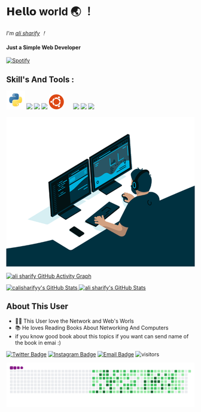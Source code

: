 # 𝗛𝗲𝗹𝗹𝗼 <b>world</b> 🌏 ！ 

*I'm [ali sharify](https://github.com/alisharify7) ！*

#### Just a Simple Web Developer  #### 

[![Spotify](https://spotifnow.vercel.app/api/spotify)](https://open.spotify.com/user/31okyqhr3spkahtwqmv5i7opem5e)


## Skill's And Tools :

<div>
<code><img height="50" src="https://raw.githubusercontent.com/github/explore/80688e429a7d4ef2fca1e82350fe8e3517d3494d/topics/python/python.png"></code>
<code><img height="50" src="https://www.britefish.net/wp-content/uploads/2019/07/logo-c-1.png"></code>
<code><img height="45" src="https://www.avenga.com/wp-content/uploads/2020/11/C-Sharp.png"></code>
<code><img height="40" src="https://naysan.ca/wp-content/uploads/2020/10/flask_banner.png"></code> 
<code><img height="40"                                                     src="https://raw.githubusercontent.com/github/explore/80688e429a7d4ef2fca1e82350fe8e3517d3494d/topics/ubuntu/ubuntu.png">   </code>
<code><img height="40" src="https://cdn.svgporn.com/logos/visual-studio-code.svg"></code>   
<code><img height="40" src="https://upload.wikimedia.org/wikipedia/commons/thumb/3/38/SQLite370.svg/1200px-       SQLite370.svg.png"></code>    
<code><img height="40" src="https://www.jodayn.com/wp-content/uploads/2018/05/0009087_course-comptia-network-v6-n10-006-1.jpeg"></code>
</div>
<br>

<img width='650px' height='400px' src='https://raw.githubusercontent.com/CodeWithEmad/CodeWithEmad/main/code.gif' >

[![ali sharify GitHub Activity Graph](https://activity-graph.herokuapp.com/graph?username=alisharify7&bg_color=22272e&title_color=FFFFFF&text_color=FFFFFF)](https://git.io/praveenscience)


<a href="https://github.com/alisharify7">
  <img  src="https://github-readme-stats.vercel.app/api?username=alisharify7&show_icons=true&line_height=30&count_private=true&title_color=ab72c0&text_color=ab72c0&icon_color=6aa6f8&bg_color=22272e" alt="calisharifyy's GitHub Stats" />
</a>

<a href="https://github.com/alisharify7">
  <img  src="https://github-readme-stats.vercel.app/api/top-langs/?username=alisharify7&title_color=ab72c0&text_color=ab72c0&icon_color=6aa6f8&bg_color=22272e" alt="ali sharify's GitHub Stats" />
</a>


## About This User

- 👨‍💻 This User love the Network and Web's Worls
- :books: He loves Reading Books About Networking And Computers 
- if you know good book about this topics if you want can send name of the book in emai :)


[![Twitter Badge](https://img.shields.io/badge/-Twitter-1da1f2?style=flat-square&labelColor=1da1f2&logo=twitter&logoColor=white&link=https://twitter.com/Yaronzz)](https://twitter.com/alisharify7)
[![Instagram Badge](https://img.shields.io/badge/-Instagram-purple?style=flat&logo=instagram&logoColor=white&link=https://instagram.com/ali._.sharify/)](https://instagram.com/ali._.sharify)
[![Email Badge](https://img.shields.io/badge/-Email-c14438?style=flat-square&logo=Gmail&logoColor=white&link=mailto:yaronhuang@foxmail.com)](mailto:alisharifyoffcial@gmail.com)
![visitors](https://visitor-badge.laobi.icu/badge?page_id=alisharifyy)


![snake gif](https://github.com/alisharifyy/alisharifyy/blob/output/github-contribution-grid-snake.gif)
